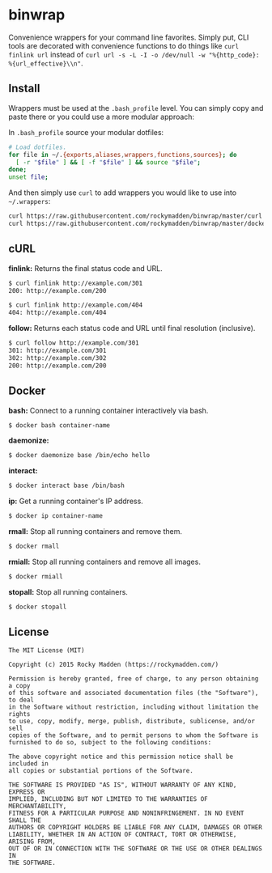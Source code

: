 # binwrap
Convenience wrappers for your command line favorites. Simply put, CLI tools are decorated with convenience functions to do things like `curl finlink url` instead of `curl url -s -L -I -o /dev/null -w "%{http_code}: %{url_effective}\\n"`.

## Install
Wrappers must be used at the `.bash_profile` level. You can simply copy and paste there or you could use a more modular approach:

In `.bash_profile` source your modular dotfiles:
```bash
# Load dotfiles.
for file in ~/.{exports,aliases,wrappers,functions,sources}; do
  [ -r "$file" ] && [ -f "$file" ] && source "$file";
done;
unset file;
```

And then simply use `curl` to add wrappers you would like to use into `~/.wrappers`:

```bash
curl https://raw.githubusercontent.com/rockymadden/binwrap/master/curl >> ~/.wrappers
curl https://raw.githubusercontent.com/rockymadden/binwrap/master/docker >> ~/.wrappers
```

## cURL
__finlink:__ Returns the final status code and URL.
```bash
$ curl finlink http://example.com/301
200: http://example.com/200
```

```bash
$ curl finlink http://example.com/404
404: http://example.com/404
```

__follow:__ Returns each status code and URL until final resolution (inclusive).
```bash
$ curl follow http://example.com/301
301: http://example.com/301
302: http://example.com/302
200: http://example.com/200
```

## Docker

__bash:__ Connect to a running container interactively via bash.
```bash
$ docker bash container-name
```

__daemonize:__
```bash
$ docker daemonize base /bin/echo hello
```

__interact:__
```bash
$ docker interact base /bin/bash
```

__ip:__ Get a running container's IP address.
```bash
$ docker ip container-name
```

__rmall:__ Stop all running containers and remove them.
```bash
$ docker rmall
```

__rmiall:__ Stop all running containers and remove all images.
```bash
$ docker rmiall
```

__stopall:__ Stop all running containers.
```bash
$ docker stopall
```

## License
```
The MIT License (MIT)

Copyright (c) 2015 Rocky Madden (https://rockymadden.com/)

Permission is hereby granted, free of charge, to any person obtaining a copy
of this software and associated documentation files (the "Software"), to deal
in the Software without restriction, including without limitation the rights
to use, copy, modify, merge, publish, distribute, sublicense, and/or sell
copies of the Software, and to permit persons to whom the Software is
furnished to do so, subject to the following conditions:

The above copyright notice and this permission notice shall be included in
all copies or substantial portions of the Software.

THE SOFTWARE IS PROVIDED "AS IS", WITHOUT WARRANTY OF ANY KIND, EXPRESS OR
IMPLIED, INCLUDING BUT NOT LIMITED TO THE WARRANTIES OF MERCHANTABILITY,
FITNESS FOR A PARTICULAR PURPOSE AND NONINFRINGEMENT. IN NO EVENT SHALL THE
AUTHORS OR COPYRIGHT HOLDERS BE LIABLE FOR ANY CLAIM, DAMAGES OR OTHER
LIABILITY, WHETHER IN AN ACTION OF CONTRACT, TORT OR OTHERWISE, ARISING FROM,
OUT OF OR IN CONNECTION WITH THE SOFTWARE OR THE USE OR OTHER DEALINGS IN
THE SOFTWARE.
```
